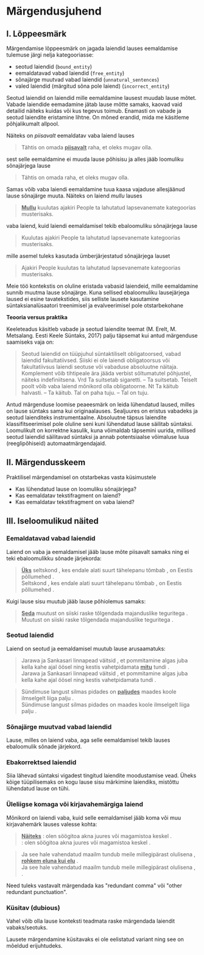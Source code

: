 # Märgendusjuhend

## I. Lõppeesmärk 
Märgendamise lõppeesmärk on jagada laiendid lauses eemaldamise tulemuse järgi nelja kategooriasse: 

* seotud laiendid (`bound_entity`)
* eemaldatavad vabad laiendid (`free_entity`)
* sõnajärge muutvad vabad laiendid (`unnatural_sentences`) 
* valed laiendid (märgitud sõna pole laiend) (`incorrect_entity`)

Seotud laiendid on laiendid mille eemaldamine lausest muudab lause mõtet. 
Vabade laiendide eemadamine jätab lause mõtte samaks, kaovad vaid detailid näiteks kuidas või kus tegevus toimub. 
Enamasti on vabade ja seotud laiendite eristamine lihtne. On mõned erandid, mida me käsitleme põhjalikumalt allpool.

Näiteks on _piisavalt_ eemaldatav vaba laiend lauses

> Tähtis on omada <u>**piisavalt**</u> raha, et oleks mugav olla.

sest selle eemaldamine ei muuda lause põhisisu ja alles jääb loomuliku sõnajärjega lause

> Tähtis on omada raha, et oleks mugav olla.

Samas võib vaba laiendi eemaldamine tuua kaasa vajaduse allesjäänud lause sõnajärge muuta. Näiteks on laiend _mullu_ lauses 

> <u>**Mullu**</u> kuulutas ajakiri People ta lahutatud lapsevanemate kategoorias musterisaks.

vaba laiend, kuid laiendi eemaldamisel tekib ebaloomuliku sõnajärjega lause  

> Kuulutas ajakiri People ta lahutatud lapsevanemate kategoorias musterisaks.

mille asemel tuleks kasutada ümberjärjestatud sõnajärjega lauset

> Ajakiri People kuulutas ta lahutatud lapsevanemate kategoorias musterisaks.

Meie töö kontekstis on oluline eristada vabasid laiendeid, mille eemaldamine sunnib muutma lause sõnajärge. 
Kuna sellised ebaloomuliku lausejärjega laused ei esine tavatekstides, siis selliste lausete kasutamine süntaksianalüsaatori treenimisel ja evalveerimisel pole otstarbekohane

**Teooria versus praktika**

Keeleteadus käsitleb vabade ja seotud laiendite teemat (M. Erelt, M. Metsalang. Eesti Keele Süntaks, 2017) palju täpsemat kui antud märgenduse saamiseks vaja on: 
> Seotud laiendid on tüüpjuhul süntaktiliselt obligatoorsed, vabad
laiendid fakultatiivsed. Siiski ei ole laiendi obligatoorsus või fakultatiivsus laiendi seotuse või vabaduse absoluutne näitaja. Komplement võib tihtipeale ära jääda verbist sõltumatutel põhjustel, näiteks indefiniitsena. Vrd Ta suitsetab sigaretti. – Ta suitsetab.
Teiselt poolt võib vaba laiend mõnikord olla obligatoorne. Nt
Ta käitub halvasti. – Ta käitub. Tal on paha tuju. – Tal on tuju.

Antud märgenduse loomise peaeesmärk on leida lühendatud laused, milles on lause süntaks sama kui originaalauses. Sealjuures on eristus vabadeks ja seotud laienditeks instrumentaalne. Absoluutne täpsus laiendite klassifitseerimisel pole oluline seni kuni lühendatud lause säilitab süntaksi. Loomulikult on korrektne kasulik, kuna võimaldab täpsemini uurida, millised seotud laiendid säilitavad süntaksi ja annab potentsiaalse võimaluse luua (reeglipõhiseid) automaatmärgendajaid. 


## II. Märgendusskeem

Praktilisel märgendamisel on otstarbekas vasta küsimustele

* Kas lühendatud lause on loomuliku sõnajärjega?
* Kas eemaldatav tekstifragment on laiend?
* Kas eemaldatav tekstifragment on vaba laiend?


## III. Iseloomulikud näited

### Eemaldatavad vabad laiendid

Laiend on vaba ja eemaldamisel jääb lause mõte piisavalt samaks ning ei teki ebaloomulikku sõnade järjekorda: 

> <u>**Üks**</u> seltskond , kes endale alati suurt tähelepanu tõmbab , on Eestis põllumehed . <br/>
> Seltskond , kes endale alati suurt tähelepanu tõmbab , on Eestis põllumehed .


Kuigi lause sisu muutub jääb lause põhiolemus samaks:

>  <u>**Seda**</u> muutust on siiski raske tõlgendada majanduslike teguritega . <br/>
> Muutust on siiski raske tõlgendada majanduslike teguritega .


### Seotud laiendid

Laiend on seotud ja eemaldamisel muutub lause arusaamatuks:

> Jarawa ja Sankasari linnapead väitsid , et pommitamine algas juba kella kahe ajal öösel ning kestis vahetpidamata <u>**mitu**</u> tundi .  <br/>
> Jarawa ja Sankasari linnapead väitsid , et pommitamine algas juba kella kahe ajal öösel ning kestis vahetpidamata tundi .

> Sündimuse langust silmas pidades on <u>**paljudes**</u> maades koole ilmselgelt liiga palju . <br/>
> Sündimuse langust silmas pidades on maades koole ilmselgelt liiga palju .


### Sõnajärge muutvad vabad laiendid 

Lause, milles on laiend vaba, aga selle eemaldamisel tekib lauses ebaloomulik sõnade järjekord.


### Ebakorrektsed laiendid

Siia lähevad süntaksi vigadest tingitud laiendite moodustamise vead. 
Üheks kõige tüüpilisemaks on kogu lause sisu märkimine laiendiks, mistõttu lühendatud lause on tühi.



### Üleliigse komaga või kirjavahemärgiga laiend

Mõnikord on laiendi vaba, kuid selle eemaldamisel jääb koma või muu kirjavahemärk lauses valesse kohta:

><u>**Näiteks**</u> : olen söögitoa akna juures või magamistoa keskel . <br/>
>: olen söögitoa akna juures või magamistoa keskel .

>Ja see hale vahendatud maailm tundub meile millegipärast olulisena , <u>**rohkem eluna kui elu**</u> . <br/>
>Ja see hale vahendatud maailm tundub meile millegipärast olulisena , .

Need tuleks vastavalt märgendada kas "redundant comma" või "other redundant punctuation".


### Küsitav (dubious)

Vahel võib olla lause konteksti teadmata raske märgendada laiendit vabaks/seotuks. 

Lausete märgendamine küsitavaks ei ole eelistatud variant ning see on mõeldud erijuhtudeks.

